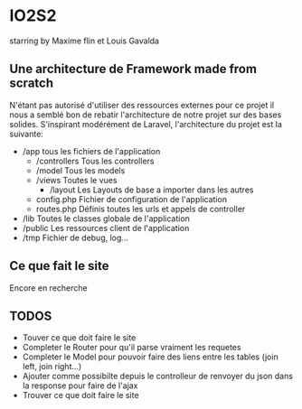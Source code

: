 # IO2S2
starring by Maxime flin et Louis Gavalda

## Une architecture de Framework made from scratch
N'étant pas autorisé d'utiliser des ressources externes pour ce projet il nous a semblé bon de rebatir l'architecture de notre projet sur des bases solides. S'inspirant modérément de Laravel, l'architecture du projet est la suivante:

- /app tous les fichiers de l'application
    - /controllers Tous les controllers
    - /model Tous les models
    - /views Toutes le vues
        - /layout Les Layouts de base a importer dans les autres
    - config.php Fichier de configuration de l'application
    - routes.php Définis toutes les urls et appels de controller
- /lib Toutes le classes globale de l'application
- /public Les ressources client de l'application
- /tmp Fichier de debug, log...

## Ce que fait le site
Encore en recherche

## TODOS
* Touver ce que doit faire le site
* Completer le Router pour qu'il parse vraiment les requetes
* Completer le Model pour pouvoir faire des liens entre les tables (join left, join right...)
* Ajouter comme possibilte depuis le controlleur de renvoyer du json dans la response pour faire de l'ajax
* Trouver ce que doit faire le site